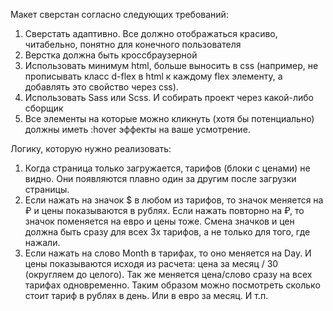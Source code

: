 Макет сверстан согласно следующих требований:

1. Сверстать адаптивно. Все должно отображаться красиво, читабельно, понятно для конечного пользователя
2. Верстка должна быть кроссбраузерной
3. Использовать минимум html, больше выносить в css (например, не прописывать класс d-flex в html к каждому flex элементу, а добавлять это свойство через css).
4. Использовать Sass или Scss. И собирать проект через какой-либо сборщик
5. Все элементы на которые можно кликнуть (хотя бы потенциально) должны иметь :hover эффекты на ваше усмотрение.

Логику, которую нужно реализовать:
1. Когда страница только загружается, тарифов (блоки с ценами) не видно. Они появляются плавно один за другим после загрузки страницы.
2. Если нажать на значок $ в любом из тарифов, то значок меняется на ₽ и цены показываются в рублях. Если нажать повторно на ₽, то значок поменяется на евро и цены тоже.
Смена значков и цен должна быть сразу для всех 3х тарифов, а не только для того, где нажали. 
3. Если нажать на слово Month в тарифах, то оно меняется на Day. И цены показываются исходя из расчета: цена за месяц / 30 (округляем до целого). Так же меняется цена/слово сразу на всех тарифах одновременно.
Таким образом можно посмотреть сколько стоит тариф в рублях в день. Или в евро за месяц. И т.п.
